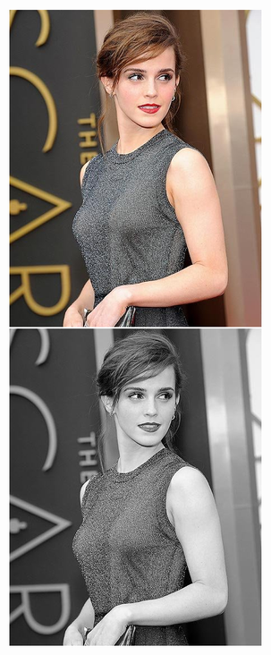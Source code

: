 ![Alt text]( https://github.com/RAVURISREESAIHARIKRISHNA/Image-Processing/blob/master/Save%20Image/face%20sample10.jpg "Optional title")
![Alt text](https://github.com/RAVURISREESAIHARIKRISHNA/Image-Processing/blob/master/Save%20Image/face%20sample11.jpg  "Optional title")
